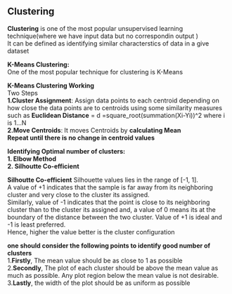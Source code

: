 ## Clustering
**Clustering** is one of the most popular unsupervised learning technique(where we have input data but no correspondin output )<br>
It can be defined as identifying similar characterstics of data in a give dataset

**K-Means Clustering:**<br>
One of the most popular technique for clustering is K-Means<br>

**K-Means Clustering Working**<br>
Two Steps<br>
**1.Cluster Assignment**: Assign data points to each centroid depending on how close the data points are to centroids using some similarity measures such as 
   **Euclidean Distance** = d =square_root(summation(Xi-Yi))^2 where i is 1...N<br>
**2.Move Centroids**: It moves Centroids by **calculating Mean**<br>
**Repeat until there is no change in centroid values**
    
**Identifying Optimal number of clusters:** <br>
**1. Elbow Method** <br>
**2. Silhoutte Co-efficient** <br>

**Silhoutte Co-efficient** Silhouette values lies in the range of [-1, 1].<br>
A value of +1 indicates that the sample is far away from its neighboring cluster and very close to the cluster its assigned.<br>
Similarly, value of -1 indicates that the point is close to its neighboring cluster than to the cluster its assigned and, a value of 0 means its at the boundary of the distance between the two cluster. 
Value of +1 is ideal and -1 is least preferred.<br>
Hence, higher the value better is the cluster configuration<br>

**one should consider the following points to identify good number of clusters**<br>
1.**Firstly**, The mean value should be as close to 1 as possible<br>
2.**Secondly**, The plot of each cluster should be above the mean value as much as possible. Any plot region below the mean value is not desirable.<br>
3.**Lastly**, the width of the plot should be as uniform as possible
